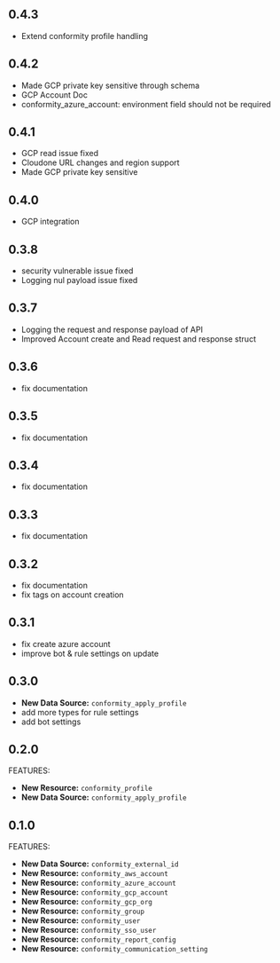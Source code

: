 ## 0.4.3
* Extend conformity profile handling

## 0.4.2
* Made GCP private key sensitive through schema
* GCP Account Doc
* conformity_azure_account: environment field should not be required

## 0.4.1
* GCP read issue fixed
* Cloudone URL changes and region support
* Made GCP private key sensitive

## 0.4.0
* GCP integration

## 0.3.8
* security vulnerable issue fixed
* Logging nul payload issue fixed

## 0.3.7

* Logging the request and response payload of API
* Improved Account create and Read request and response struct

## 0.3.6

* fix documentation

## 0.3.5

* fix documentation

## 0.3.4

* fix documentation

## 0.3.3

* fix documentation

## 0.3.2

* fix documentation
* fix tags on account creation

## 0.3.1

* fix create azure account
* improve bot & rule settings on update

## 0.3.0

* **New Data Source:** `conformity_apply_profile`
* add more types for rule settings
* add bot settings

## 0.2.0

FEATURES:

* **New Resource:** `conformity_profile`
* **New Data Source:** `conformity_apply_profile`

## 0.1.0

FEATURES:

* **New Data Source:** `conformity_external_id`
* **New Resource:** `conformity_aws_account`
* **New Resource:** `conformity_azure_account`
* **New Resource:** `conformity_gcp_account`
* **New Resource:** `conformity_gcp_org`
* **New Resource:** `conformity_group`
* **New Resource:** `conformity_user`
* **New Resource:** `conformity_sso_user`
* **New Resource:** `conformity_report_config`
* **New Resource:** `conformity_communication_setting`

